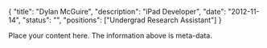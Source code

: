 {
	"title": "Dylan McGuire",
	"description": "iPad Developer",
	"date": "2012-11-14",
	"status": "",
	"positions": ["Undergrad Research Assistant"]
}

Place your content here. The information above is meta-data.
